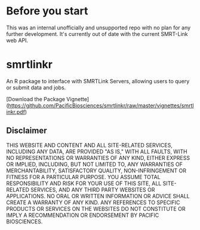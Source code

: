 # Before you start
This was an internal unofficially and unsupported repo with no plan for any further development.
It's currently out of date with the current SMRT-Link web API.

# smrtlinkr

An R package to interface with SMRTLink Servers, allowing users to query or 
submit data and jobs.

[Download the Package Vignette] (https://github.com/PacificBiosciences/smrtlinkr/raw/master/vignettes/smrtlinkr.pdf)


Disclaimer
----------
THIS WEBSITE AND CONTENT AND ALL SITE-RELATED SERVICES, INCLUDING ANY DATA, ARE PROVIDED "AS IS," WITH ALL FAULTS, WITH NO REPRESENTATIONS OR WARRANTIES OF ANY KIND, EITHER EXPRESS OR IMPLIED, INCLUDING, BUT NOT LIMITED TO, ANY WARRANTIES OF MERCHANTABILITY, SATISFACTORY QUALITY, NON-INFRINGEMENT OR FITNESS FOR A PARTICULAR PURPOSE. YOU ASSUME TOTAL RESPONSIBILITY AND RISK FOR YOUR USE OF THIS SITE, ALL SITE-RELATED SERVICES, AND ANY THIRD PARTY WEBSITES OR APPLICATIONS. NO ORAL OR WRITTEN INFORMATION OR ADVICE SHALL CREATE A WARRANTY OF ANY KIND. ANY REFERENCES TO SPECIFIC PRODUCTS OR SERVICES ON THE WEBSITES DO NOT CONSTITUTE OR IMPLY A RECOMMENDATION OR ENDORSEMENT BY PACIFIC BIOSCIENCES.
